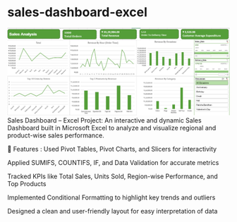 # sales-dashboard-excel
![image_alt](https://github.com/RitishaChaurasia03/sales-dashboard-excel/blob/f0a44c151267fa844ac7c4e8d460e1b7432d45b3/Excel-Project/Excel-Project/Project%20datasets/Sales_dashboard.png)
Sales Dashboard – Excel Project:
An interactive and dynamic Sales Dashboard built in Microsoft Excel to analyze and visualize regional and product-wise sales performance.

🔧 Features :
Used Pivot Tables, Pivot Charts, and Slicers for interactivity

Applied SUMIFS, COUNTIFS, IF, and Data Validation for accurate metrics

Tracked KPIs like Total Sales, Units Sold, Region-wise Performance, and Top Products

Implemented Conditional Formatting to highlight key trends and outliers

Designed a clean and user-friendly layout for easy interpretation of data
